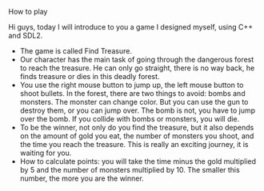 How to play

Hi guys, today I will introduce to you a game I designed myself, using C++ and SDL2. 
 - The game is called Find Treasure. 
 - Our character has the main task of going through the dangerous forest to reach the treasure. He can only go straight, there is no way back, he finds treasure or dies in this deadly forest. 
 - You use the right mouse button to jump up, the left mouse button to shoot bullets. In the forest, there are two things to avoid: bombs and monsters. The monster can change color. But you can use the gun to destroy them, or you can jump over. The bomb is not, you have to jump over the bomb. If you collide with bombs or monsters, you will die. 
 - To be the winner, not only do you find the treasure, but it also depends on the amount of gold you eat, the number of monsters you shoot, and the time you reach the treasure. This is really an exciting journey, it is waiting for you.
 - How to calculate points: you will take the time minus the gold multiplied by 5 and the number of monsters multiplied by 10. The smaller this number, the more you are the winner.
     ~~~Wish you happy gaming!~~~
